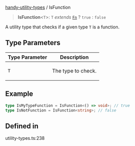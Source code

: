 [handy-utility-types](https://github.com/itsmeid/handy-utility-types/tree/main/docs/README.md) / IsFunction

> **IsFunction**\<`T`\>: `T` *extends* [`Fn`](https://github.com/itsmeid/handy-utility-types/tree/main/docs/type-aliases%5CFn.md) ? `true` : `false`

A utility type that checks if a given type `T` is a function.

## Type Parameters

<table>
<thead>
<tr>
<th>Type Parameter</th>
<th>Description</th>
</tr>
</thead>
<tbody>
<tr>
<td>

`T`

</td>
<td>

The type to check.

</td>
</tr>
</tbody>
</table>

## Example

```ts
type IsMyTypeFunction = IsFunction<() => void>; // true
type IsNotFunction = IsFunction<string>; // false
```

## Defined in

utility-types.ts:238
